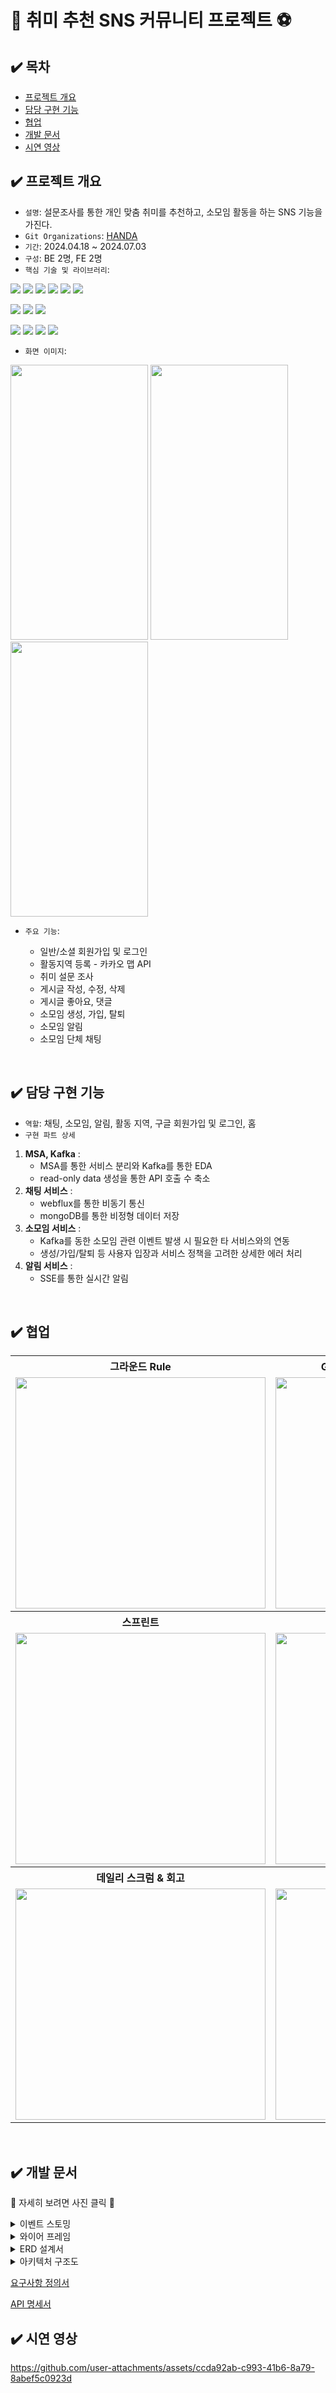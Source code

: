 # 🎸 취미 추천 SNS 커뮤니티 프로젝트 ⚽️

## ✔️ 목차
- [프로젝트 개요](#%EF%B8%8F-프로젝트-개요)
- [담당 구현 기능](#%EF%B8%8F-담당-구현-기능)
- [협업](#%EF%B8%8F-협업)
- [개발 문서](#%EF%B8%8F-개발-문서)
- [시연 영상](#%EF%B8%8F-시연-영상)

## ✔️ 프로젝트 개요
- `설명`: 설문조사를 통한 개인 맞춤 취미를 추천하고, 소모임 활동을 하는 SNS 기능을 가진다.
- `Git Organizations`: [HANDA](https://github.com/5-HANDA)
- `기간`: 2024.04.18 ~ 2024.07.03
- `구성`: BE 2명, FE 2명
- `핵심 기술 및 라이브러리`: <br>

<img src="https://img.shields.io/badge/Apache Kafka-231F20?style=for-the-badge&logo=Apache Kafka&logoColor=white"> <img src="https://img.shields.io/badge/WebFlux-6DB33F?style=for-the-badge&logo=spring&logoColor=white"> <img src="https://img.shields.io/badge/SSE-0078D4?style=for-the-badge&logo=sse&logoColor=white"> <img src="https://img.shields.io/badge/spring JPA-6DB33F?style=for-the-badge&logo=spring&logoColor=white"> <img src="https://img.shields.io/badge/spring boot-6DB33F?style=for-the-badge&logo=springboot&logoColor=white"> <img src="https://img.shields.io/badge/java-007396?style=for-the-badge&logo=OpenJDK&logoColor=white">

<img src="https://img.shields.io/badge/mongodb-47A248?style=for-the-badge&logo=MongoDB&logoColor=white"> <img src="https://img.shields.io/badge/mysql-4479A1?style=for-the-badge&logo=mysql&logoColor=white"> <img src="https://img.shields.io/badge/Redis-DC382D?style=for-the-badge&logo=Redis&logoColor=white"> 

<img src="https://img.shields.io/badge/git-F05032?style=for-the-badge&logo=git&logoColor=white"> <img src="https://img.shields.io/badge/github-81717?style=for-the-badge&logo=github&logoColor=white"> <img src="https://img.shields.io/badge/swagger-85EA2D?style=for-the-badge&logo=Swagger&logoColor=white"> <img src="https://img.shields.io/badge/postman-FF6C37?style=for-the-badge&logo=postman&logoColor=white"> 

- `화면 이미지`: 
<p float="left">
  <img src="https://github.com/5-HANDA/.github/assets/140376727/f5025bf6-128e-4964-bfb9-5bc219c7dcf1" width=220 height=440 />
  <img src="https://github.com/5-HANDA/.github/assets/140376727/5535d0f2-5f9e-4e6d-b17d-b8795c1f39ee" width=220 height=440 />
  <img src="https://github.com/5-HANDA/.github/assets/99894394/d20150f2-58b7-40e8-8339-65e3859bc147" width=220 height=440 />
</p>

- `주요 기능`: <br>

	- 일반/소셜 회원가입 및 로그인
	- 활동지역 등록 - 카카오 맵 API
	- 취미 설문 조사
	- 게시글 작성, 수정, 삭제
	- 게시글 좋아요, 댓글
    - 소모임 생성, 가입, 탈퇴
	- 소모임 알림
	- 소모임 단체 채팅
<br>

## ✔️ 담당 구현 기능

- `역할`: 채팅, 소모임, 알림, 활동 지역, 구글 회원가입 및 로그인, 홈
- `구현 파트 상세`
1. **MSA, Kafka** :<br>
   - MSA를 통한 서비스 분리와 Kafka를 통한 EDA
   - read-only data 생성을 통한 API 호출 수 축소
2. **채팅 서비스** :<br>
   - webflux를 통한 비동기 통신
   - mongoDB를 통한 비정형 데이터 저장
3. **소모임 서비스** :<br>
    - Kafka를 동한 소모임 관련 이벤트 발생 시 필요한 타 서비스와의 연동
    - 생성/가입/탈퇴 등 사용자 입장과 서비스 정책을 고려한 상세한 에러 처리
4. **알림 서비스** :<br>
   - SSE를 통한 실시간 알림
<br>

## ✔️ 협업
<table>
  <tr>
    <th>그라운드 Rule</th>
    <th>Git 코드리뷰, PR 템플릿, 브랜치 Rule</th>
  </tr>
  <tr>
    <td><img src="https://github.com/user-attachments/assets/da56a816-439f-4409-aac8-8af8f5fbb6b0" width="400" height="370"></td>
    <td><img src="https://github.com/user-attachments/assets/e22e6e7a-6cc4-4500-a47c-268c5f2836c4" width="400" height="370"></td>
  </tr>
  <tr>
    <th>스프린트</th>
    <th>KPT 회고</th>
  </tr>
  <tr>
    <td><img src="https://github.com/user-attachments/assets/5f929ec0-d87d-4ded-bef3-6e9ee88491a5" width="400" height="370"></td>
    <td><img src="https://github.com/user-attachments/assets/3b1bce5b-196a-4066-b071-5125a8bcec45" width="400" height="370"></td>
  </tr>
  <tr>
    <th>데일리 스크럼 & 회고</th>
    <th>트러블 슈팅</th>
  </tr>
  <tr>
    <td><img src="https://github.com/user-attachments/assets/99ff8479-8f3d-4ace-b8b9-de3950e29e27" width="400" height="370"></td>
    <td><img src="https://github.com/user-attachments/assets/d01c1da5-6a65-4d73-b2a7-6b447b6946fd" width="400" height="370"></td>
  </tr>
</table>
<br>


## ✔️ 개발 문서
🔎 자세히 보려면 사진 클릭 🔎
<details>
<summary>
  이벤트 스토밍
</summary>
   <img src="https://github.com/5-HANDA/.github/assets/99894394/aa46b2b0-48e6-4413-83cb-f17a9a061a0e" width="800">
</details>

<details>
<summary>
  와이어 프레임
</summary>
  <img src="https://github.com/user-attachments/assets/0e11a10d-1385-45e4-b16b-5b3fdcb36b9b" width="800"> 
</details>

<details>
<summary>
  ERD 설계서
</summary>
  <img src="https://github.com/2-Nocaffeine/Backend/assets/99894394/6722db0b-b2ad-4727-be17-93969adcd42e" width="800">
</details>

<details>
<summary>
  아키텍처 구조도
</summary>
  <img src="https://github.com/2-Nocaffeine/Backend/assets/99894394/d887eb25-a8bf-48bb-b5c7-10eb81390590" width="800">
</details>

[요구사항 정의서](https://ionized-eagle-cdd.notion.site/996ef5ce8cf34af19b3db85b297033c1?pvs=4)

[API 명세서](https://sugared-visitor-f84.notion.site/API-41985b3b6b3c4053bc693370a380bcdc?pvs=4)
<br>

## ✔️ 시연 영상
https://github.com/user-attachments/assets/ccda92ab-c993-41b6-8a79-8abef5c0923d


